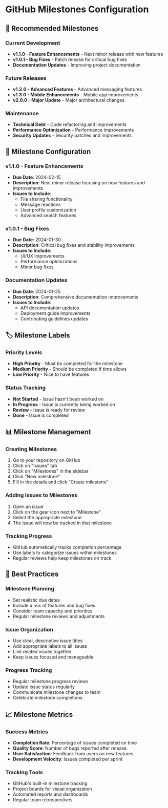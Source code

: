 # GitHub Milestones Configuration

## 🎯 Recommended Milestones

### Current Development
- **v1.1.0 - Feature Enhancements** - Next minor release with new features
- **v1.0.1 - Bug Fixes** - Patch release for critical bug fixes
- **Documentation Updates** - Improving project documentation

### Future Releases
- **v1.2.0 - Advanced Features** - Advanced messaging features
- **v1.3.0 - Mobile Enhancements** - Mobile app improvements
- **v2.0.0 - Major Update** - Major architectural changes

### Maintenance
- **Technical Debt** - Code refactoring and improvements
- **Performance Optimization** - Performance improvements
- **Security Updates** - Security patches and improvements

## 📅 Milestone Configuration

### v1.1.0 - Feature Enhancements
- **Due Date**: 2024-02-15
- **Description**: Next minor release focusing on new features and improvements
- **Issues to Include**:
  - File sharing functionality
  - Message reactions
  - User profile customization
  - Advanced search features

### v1.0.1 - Bug Fixes
- **Due Date**: 2024-01-30
- **Description**: Critical bug fixes and stability improvements
- **Issues to Include**:
  - UI/UX improvements
  - Performance optimizations
  - Minor bug fixes

### Documentation Updates
- **Due Date**: 2024-01-25
- **Description**: Comprehensive documentation improvements
- **Issues to Include**:
  - API documentation updates
  - Deployment guide improvements
  - Contributing guidelines updates

## 🏷️ Milestone Labels

### Priority Levels
- **High Priority** - Must be completed for the milestone
- **Medium Priority** - Should be completed if time allows
- **Low Priority** - Nice to have features

### Status Tracking
- **Not Started** - Issue hasn't been worked on
- **In Progress** - Issue is currently being worked on
- **Review** - Issue is ready for review
- **Done** - Issue is completed

## 📊 Milestone Management

### Creating Milestones
1. Go to your repository on GitHub
2. Click on "Issues" tab
3. Click on "Milestones" in the sidebar
4. Click "New milestone"
5. Fill in the details and click "Create milestone"

### Adding Issues to Milestones
1. Open an issue
2. Click on the gear icon next to "Milestone"
3. Select the appropriate milestone
4. The issue will now be tracked in that milestone

### Tracking Progress
- GitHub automatically tracks completion percentage
- Use labels to categorize issues within milestones
- Regular reviews help keep milestones on track

## 🎯 Best Practices

### Milestone Planning
- Set realistic due dates
- Include a mix of features and bug fixes
- Consider team capacity and priorities
- Regular milestone reviews and adjustments

### Issue Organization
- Use clear, descriptive issue titles
- Add appropriate labels to all issues
- Link related issues together
- Keep issues focused and manageable

### Progress Tracking
- Regular milestone progress reviews
- Update issue status regularly
- Communicate milestone changes to team
- Celebrate milestone completions

## 📈 Milestone Metrics

### Success Metrics
- **Completion Rate**: Percentage of issues completed on time
- **Quality Score**: Number of bugs reported after release
- **User Satisfaction**: Feedback from users on new features
- **Development Velocity**: Issues completed per sprint

### Tracking Tools
- GitHub's built-in milestone tracking
- Project boards for visual organization
- Automated reports and dashboards
- Regular team retrospectives
